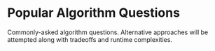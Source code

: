 # Popular Algorithm Questions 

Commonly-asked algorithm questions. Alternative approaches will be attempted along with tradeoffs and runtime complexities.
